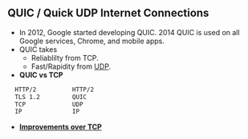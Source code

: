 ## QUIC / Quick UDP Internet Connections 
- In 2012, Google started developing QUIC. 2014 QUIC is used on all Google services, Chrome, and mobile apps.
- QUIC takes
  - Reliablilty from TCP.
  - Fast/Rapidity from [UDP](../UDP).
- **QUIC vs TCP**
```html
  HTTP/2          HTTP/2
  TLS 1.2         QUIC
  TCP             UDP
  IP              IP
```
- **[Improvements over TCP](Features_Characteristics)**

